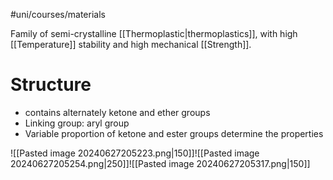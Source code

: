 #uni/courses/materials 

Family of semi-crystalline [[Thermoplastic|thermoplastics]], with high [[Temperature]] stability and high mechanical [[Strength]].

# Structure

- contains alternately ketone and ether groups
- Linking group: aryl group
- Variable proportion of ketone and ester groups determine the properties

![[Pasted image 20240627205223.png|150]]![[Pasted image 20240627205254.png|250]]![[Pasted image 20240627205317.png|150]]
